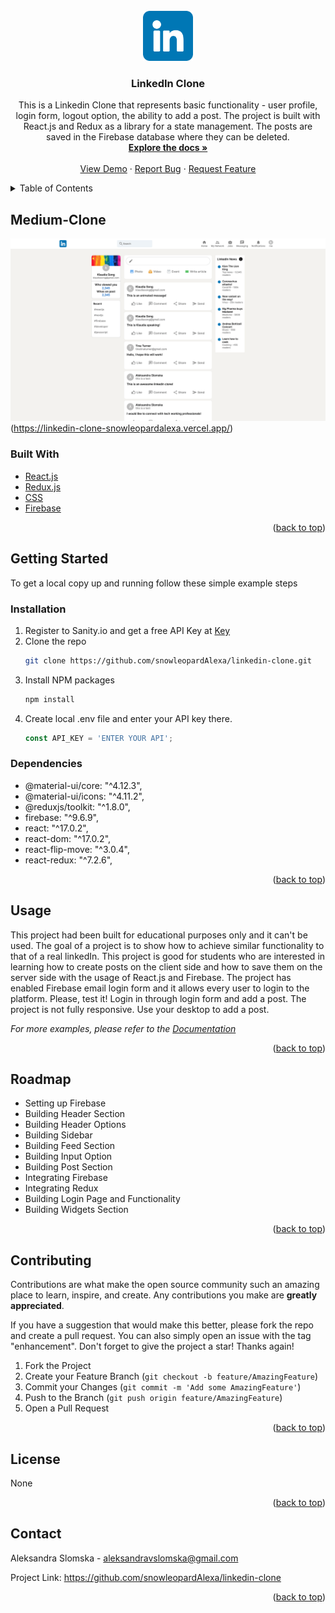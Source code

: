 <div id="top"></div>
<!-- PROJECT SHIELDS -->

<!-- PROJECT LOGO -->
<br />
<div align="center">
  <a href="https://github.com/snowleopardAlexa/linkedin-clone">
    <img src="/public/linkedin.png" alt="Logo" width="80" height="80">
  </a>

<h3 align="center">LinkedIn Clone</h3>

  <p align="center">
    This is a Linkedin Clone that represents basic functionality - user profile, login form, logout option, the ability to add a post. The project is built with React.js and Redux as a library for a state management. The posts are saved in the Firebase database where they can be deleted. 
    <br />
    <a href="https://github.com/snowleopardAlexa/linkedin-clone"><strong>Explore the docs »</strong></a>
    <br />
    <br />
    <a href="https://linkedin-clone-5ef14.web.app">View Demo</a>
    ·
    <a href="https://github.com/snowleopardAlexa/linkedin-clone/issues">Report Bug</a>
    ·
    <a href="https://github.com/snowleopardAlexa/linkedin-clone/issues">Request Feature</a>
  </p>
</div>



<!-- TABLE OF CONTENTS -->
<details>
  <summary>Table of Contents</summary>
  <ol>
    <li>
      <a href="#about-the-project">About The Project</a>
      <ul>
        <li><a href="#built-with">Built With</a></li>
      </ul>
    </li>
    <li>
      <a href="#getting-started">Getting Started</a>
      <ul>
        <li><a href="#installation">Installation</a></li>
        <li><a href="#dependencies">Dependencies</a></li>
      </ul>
    </li>
    <li><a href="#usage">Usage</a></li>
    <li><a href="#roadmap">Roadmap</a></li>
    <li><a href="#contributing">Contributing</a></li>
    <li><a href="#license">License</a></li>
    <li><a href="#contact">Contact</a></li>
    <li><a href="#acknowledgments">Acknowledgments</a></li>
  </ol>
</details>


<!-- ABOUT THE PROJECT -->
## Medium-Clone

![Alt text](/public/linkedin-clone.png?raw=true "Linkedin Clone")(https://linkedin-clone-snowleopardalexa.vercel.app/)

### Built With

* [React.js](https://reactjs.org/)
* [Redux.js](https://reduxjs.org/)
* [CSS](https://www.w3.org/Style/CSS/Overview.en.html)
* [Firebase](https://firebase.google.com)


<p align="right">(<a href="#top">back to top</a>)</p>


<!-- GETTING STARTED -->
## Getting Started

To get a local copy up and running follow these simple example steps

### Installation

1. Register to Sanity.io and get a free API Key at [Key](https://www.sanity.io/)
2. Clone the repo
   ```sh
   git clone https://github.com/snowleopardAlexa/linkedin-clone.git
   ```
3. Install NPM packages
   ```sh
   npm install
   ```
4. Create local .env file and enter your API key there.
   ```js
   const API_KEY = 'ENTER YOUR API';
   ```

### Dependencies

* @material-ui/core: "^4.12.3",
* @material-ui/icons: "^4.11.2",
* @reduxjs/toolkit: "^1.8.0",
* firebase: "^9.6.9",
* react: "^17.0.2",
* react-dom: "^17.0.2",
* react-flip-move: "^3.0.4",
* react-redux: "^7.2.6",

<p align="right">(<a href="#top">back to top</a>)</p>

<!-- USAGE EXAMPLES -->
## Usage

This project had been built for educational purposes only and it can't be used. The goal of a project is to show how to achieve similar functionality to that of a real linkedIn. This project is good for students who are interested in learning how to create posts on the client side and how to save them on the server side with the usage of React.js and Firebase. The project has enabled Firebase email login form and it allows every user to login to the platform. Please, test it! Login in through login form and add a post. The project is not fully responsive. Use your desktop to add a post. 

_For more examples, please refer to the [Documentation](https://www.sanity.io/docs/getting-started)_

<p align="right">(<a href="#top">back to top</a>)</p>


<!-- ROADMAP -->
## Roadmap

- Setting up Firebase
- Building Header Section 
- Building Header Options
- Building Sidebar
- Building Feed Section
- Building Input Option
- Building Post Section
- Integrating Firebase
- Integrating Redux
- Building Login Page and Functionality 
- Building Widgets Section 

<p align="right">(<a href="#top">back to top</a>)</p>


<!-- CONTRIBUTING -->
## Contributing

Contributions are what make the open source community such an amazing place to learn, inspire, and create. Any contributions you make are **greatly appreciated**.

If you have a suggestion that would make this better, please fork the repo and create a pull request. You can also simply open an issue with the tag "enhancement".
Don't forget to give the project a star! Thanks again!

1. Fork the Project
2. Create your Feature Branch (`git checkout -b feature/AmazingFeature`)
3. Commit your Changes (`git commit -m 'Add some AmazingFeature'`)
4. Push to the Branch (`git push origin feature/AmazingFeature`)
5. Open a Pull Request

<p align="right">(<a href="#top">back to top</a>)</p>


<!-- LICENSE -->
## License

None

<p align="right">(<a href="#top">back to top</a>)</p>


<!-- CONTACT -->
## Contact

Aleksandra Slomska - aleksandravslomska@gmail.com

Project Link: https://github.com/snowleopardAlexa/linkedin-clone

<p align="right">(<a href="#top">back to top</a>)</p>



<!-- MARKDOWN LINKS & IMAGES -->
<!-- https://www.markdownguide.org/basic-syntax/#reference-style-links -->
[contributors-shield]: https://img.shields.io/github/contributors/snowleopardAlexa/medium-clone.svg?style=for-the-badge
[contributors-url]: https://github.com/github_username/repo_name/graphs/contributors
[forks-shield]: https://img.shields.io/github/forks/github_username/repo_name.svg?style=for-the-badge
[forks-url]: https://github.com/github_username/repo_name/network/members
[stars-shield]: https://img.shields.io/github/stars/github_username/repo_name.svg?style=for-the-badge
[stars-url]: https://github.com/github_username/repo_name/stargazers
[issues-shield]: https://img.shields.io/github/issues/github_username/repo_name.svg?style=for-the-badge
[issues-url]: https://github.com/github_username/repo_name/issues
[license-shield]: https://img.shields.io/github/license/github_username/repo_name.svg?style=for-the-badge
[license-url]: https://github.com/github_username/repo_name/blob/master/LICENSE.txt
[linkedin-shield]: https://img.shields.io/badge/-LinkedIn-black.svg?style=for-the-badge&logo=linkedin&colorB=555
[linkedin-url]: https://linkedin.com/in/linkedin_username
[product-screenshot]: images/screenshot.png
